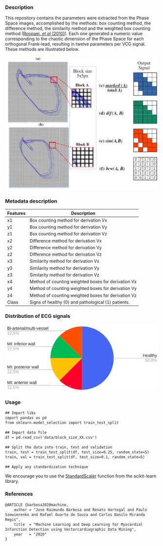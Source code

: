 ### Description

This repository contains the parameters were extracted from the Phase Space images, accomplished by the methods: box counting method, the difference method, the similarity method and the weighted box counting method ([Roopaei. *et al* (2010)](https://doi.org/10.1016/j.bspc.2010.05.003)). Each one generated a numeric value corresponding to the chaotic dimension of the Phase Space for each orthogonal Frank-lead, resulting in twelve parameters per VCG signal. These methods are illustrated below.

![figure features extraction](docs/figures/fig_features_extraction.png)

### Metadata description

| Features | Description |
|--|--|
| x1 | Box counting method for derivation Vx |
| y1 | Box counting method for derivation Vy |
| z1 | Box counting method for derivation Vz  |
| x2 | Difference method for derivation  Vx |
| y2 | Difference method for derivation Vy |
| z2 | Difference method for derivation Vz |
| x3 | Similarity method for derivation Vx |
| y3 | Similarity method for derivation Vy |
| z3 | Similarity method for derivation Vz |
| x4 | Method of counting weighted boxes for derivation Vx |
| y4 | Method of counting weighted boxes for derivation Vy |
| z4 | Method of counting weighted boxes for derivation Vz  |
| Class | Signs of healthy (0) and pathological (1) patients. |

### Distribution of ECG signals

![Signals distribuitions](docs/figures/fig_signals_distribuition.png)


### Usage

    ## Import libs
    import pandas as pd
    from sklearn.model_selection import train_test_split
    
    ## Import data file
    df = pd.read_csv('data/block_size_XX.csv')

	## Split the data into train, test and validation
	train, test = train_test_split(df, test_size=0.25, random_state=5)
	train, val = train_test_split(df, test_size=0.1, random_state=5)

	## Apply any standardization technique

We encourage you to use the [StandardScaler](https://scikit-learn.org/stable/modules/generated/sklearn.preprocessing.StandardScaler.html?highlight=standardscaler#sklearn.preprocessing.StandardScaler) function from the scikit-learn library.


### References 

	@ARTICLE {barbosa2020machine,
	    author = "José Raimundo Barbosa and Renato Hortegal and Paulo Szewierenko and Rafael Duarte de Souza and Carlos Danilo Miranda Regis",
	    title  = "Machine Learning and Deep Learning for Myocardial Infarction Detection using Vectorcardiographic Data Mining",
	    year   = "2020"
	}

